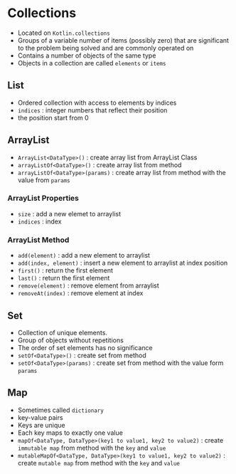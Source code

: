# Collections
- Located on `Kotlin.collections`
- Groups of a variable number of items (possibly zero) that are significant to the problem being solved and are commonly operated on
- Contains a number of objects of the same type
- Objects in a collection are called `elements` or `items`

## List
- Ordered collection with access to elements by indices
- `indices` : integer numbers that reflect their position
- the position start from 0

## ArrayList
- `ArrayList<DataType>()` : create array list from ArrayList Class
- `arrayListOf<DataType>()` : create array list from method
- `arrayListOf<DataType>(params)` : create array list from method with the value from `params`

### ArrayList Properties
- `size` : add a new elemet to arraylist
- `indices` : index

### ArrayList Method
- `add(element)` : add a new element to arraylist
- `add(index, element)` : insert a new element to arraylist at index position
- `first()` : return the first element
- `last()` : return the first element
- `remove(element)` : remove element from arraylist
- `removeAt(index)` : remove element at index

## Set
- Collection of unique elements.
- Group of objects without repetitions
- The order of set elements has no significance
- `setOf<DataType>()` : create set from method
- `setOf<DataType>(params)` : create set from method with the value form `params`

## Map
- Sometimes called `dictionary`
- key-value pairs
- Keys are unique
- Each key maps to exactly one value
- `mapOf<DataType, DataType>(key1 to value1, key2 to value2)` : create `immutable map` from method with the `key` and `value`
- `mutableMapOf<DataType, DataType>(key1 to value1, key2 to value2)` : create `mutable map` from method with the `key` and `value`
